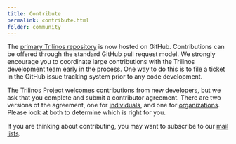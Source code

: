 ```yaml
---
title: Contribute
permalink: contribute.html
folder: community
---
```


The [primary Trilinos repository](https://github.com/trilinos/trilinos.github.io) is now hosted on GitHub. Contributions can be offered through the standard GitHub pull request model. We strongly encourage you to coordinate large contributions with the Trilinos development team early in the process. One way to do this is to file a ticket in the GitHub issue tracking system prior to any code development.

The Trilinos Project welcomes contributions from new developers, but we ask that you complete and submit a contributor agreement. There are two versions of the agreement, one for [individuals](https://trilinos.org/wordpress/wp-content/uploads/2015/07/trilinos-individual-contributor-agreement-v02.doc), and one for [organizations](https://trilinos.org/wordpress/wp-content/uploads/2015/07/trilinos-corporate-contributor-agreement-v02.doc). Please look at both to determine which is right for you.

If you are thinking about contributing, you may want to subscribe to our [mail lists](https://trilinos.org/community/mail-lists/ "Mail lists").



